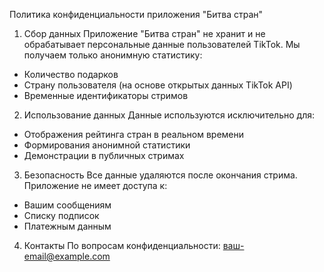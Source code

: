 Политика конфиденциальности приложения "Битва стран"

1. Сбор данных
Приложение "Битва стран" не хранит и не обрабатывает персональные данные пользователей TikTok. Мы получаем только анонимную статистику:
- Количество подарков
- Страну пользователя (на основе открытых данных TikTok API)
- Временные идентификаторы стримов

2. Использование данных
Данные используются исключительно для:
- Отображения рейтинга стран в реальном времени
- Формирования анонимной статистики
- Демонстрации в публичных стримах

3. Безопасность
Все данные удаляются после окончания стрима. Приложение не имеет доступа к:
- Вашим сообщениям
- Списку подписок
- Платежным данным

4. Контакты
По вопросам конфиденциальности: ваш-email@example.com
